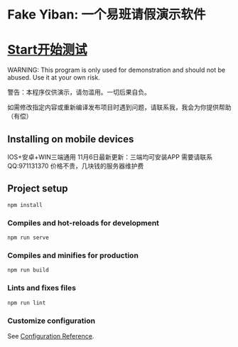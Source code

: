 # Fake Yiban: 一个易班请假演示软件

# [Start开始测试](https://wzx04199.github.io/FakeYIBAN/dist)

WARNING: This program is only used for demonstration and should not be abused. Use it at your own risk.

警告：本程序仅供演示，请勿滥用。一切后果自负。

如需修改指定内容或重新编译发布项目时遇到问题，请联系我，我会为你提供帮助（有偿）

## Installing on mobile devices
IOS+安卓+WIN三端通用
11月6日最新更新：三端均可安装APP
需要请联系QQ:971131370
价格不贵，几块钱的服务器维护费

## Project setup
```
npm install
```

### Compiles and hot-reloads for development
```
npm run serve
```

### Compiles and minifies for production
```
npm run build
```

### Lints and fixes files
```
npm run lint
```

### Customize configuration
See [Configuration Reference](https://cli.vuejs.org/config/).
